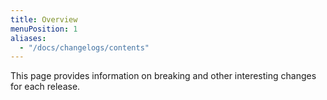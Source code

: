 ```yaml
---
title: Overview
menuPosition: 1
aliases:
  - "/docs/changelogs/contents"
---
```


This page provides information on breaking and other interesting changes for each release.

<!-- 2021-09-20 [0.48 Public Preview](releases/2021-09-20.md) -->
